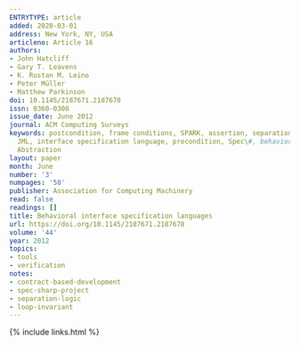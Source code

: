 ```yaml
---
ENTRYTYPE: article
added: 2020-03-01
address: New York, NY, USA
articleno: Article 16
authors:
- John Hatcliff
- Gary T. Leavens
- K. Rustan M. Leino
- Peter Müller
- Matthew Parkinson
doi: 10.1145/2187671.2187678
issn: 0360-0300
issue_date: June 2012
journal: ACM Computing Surveys
keywords: postcondition, frame conditions, SPARK, assertion, separation logic, invariant,
  JML, interface specification language, precondition, Spec\#, behavioral subtyping,
  Abstraction
layout: paper
month: June
number: '3'
numpages: '58'
publisher: Association for Computing Machinery
read: false
readings: []
title: Behavioral interface specification languages
url: https://doi.org/10.1145/2187671.2187678
volume: '44'
year: 2012
topics:
- tools
- verification
notes:
- contract-based-development
- spec-sharp-project
- separation-logic
- loop-invariant
---
```


{% include links.html %}
